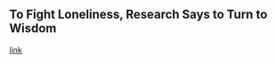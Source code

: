 ## To Fight Loneliness, Research Says to Turn to Wisdom

[link](https://www.psychologytoday.com/intl/blog/the-couch/202102/fight-loneliness-research-says-turn-wisdom)
